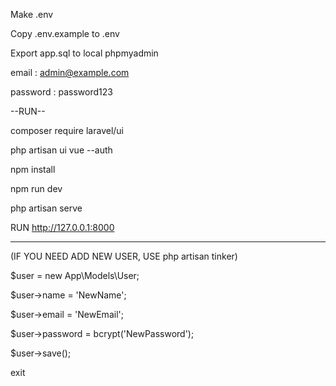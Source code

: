Make .env

Copy .env.example to .env

Export app.sql to local phpmyadmin

email : admin@example.com

password : password123

--RUN--

composer require laravel/ui

php artisan ui vue --auth

npm install

npm run dev

php artisan serve

RUN http://127.0.0.1:8000

-----------------------------------------------------

(IF YOU NEED ADD NEW USER, USE php artisan tinker)

$user = new App\Models\User;

$user->name = 'NewName';

$user->email = 'NewEmail';

$user->password = bcrypt('NewPassword');

$user->save();

exit
